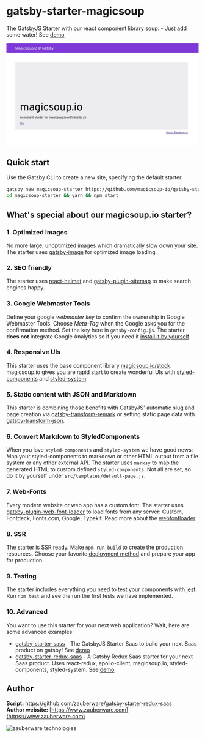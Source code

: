 # gatsby-starter-magicsoup

The GatsbyJS Starter with our react component library soup. - Just add some water! See [demo](https://gatsby.magicsoup.io)

![magicsoup.io](https://github.com/magicsoup-io/gatsby-starter-magicsoup/raw/master/static/website-preview.jpg)

## Quick start

Use the Gatsby CLI to create a new site, specifying the default starter.

```sh
gatsby new magicsoup-starter https://github.com/magicsoup-io/gatsby-starter-magicsoup
cd magicsoup-starter && yarn && npm start 
```

## What's special about our magicsoup.io starter?

### 1. Optimized Images
No more large, unoptimized images which dramatically slow down your site. The starter uses [gatsby-image](https://github.com/gatsbyjs/gatsby/tree/master/packages/gatsby-image) for optimized image loading.

### 2. SEO friendly
 The starter uses [react-helmet](https://github.com/nfl/react-helmet) and [gatsby-plugin-sitemap](https://github.com/gatsbyjs/gatsby/tree/master/packages/gatsby-plugin-sitemap) to make search engines happy.

### 3. Google Webmaster Tools
Define your google *webmaster key* to confirm the ownership in Google Webmaster Tools. Choose *Meta-Tag* when the Google asks you for the confirmation method. Set the key here in `gatsby-config.js`. The starter **does not** integrate Google Analytics so if you need it [install it by yourself](https://www.gatsbyjs.org/packages/gatsby-plugin-google-analytics/).

### 4. Responsive UIs
This starter uses the base component library [magicsoup.io/stock](https://github.com/magicsoup-io/magicsoup-stock). magicsoup.io gives you are rapid start to create wonderful UIs with [styled-components](https://github.com/styled-components/styled-components) and [styled-system](https://github.com/jxnblk/styled-system).

### 5. Static content with JSON and Markdown
This starter is combining those benefits with GatsbyJS' automatic slug and page creation via [gatsby-transform-remark](https://www.styled-components.com/) or setting static page data with [gatsby-transform-json](https://www.styled-components.com/). 

### 6. Convert Markdown to StyledComponents
When you love `styled-components` and `styled-system` we have good news: Map your styled-components to markdown or other HTML output from a file system or any other external API. The starter uses `marksy` to map the generated HTML to custom defined `styled-components`. Not all are set, so do it by yourself under `src/templates/default-page.js`.

### 7. Web-Fonts
Every modern website or web app has a custom font. The starter uses [gatsby-plugin-web-font-loader](https://github.com/escaladesports/gatsby-plugin-web-font-loader) to load fonts from any server: Custom, Fontdeck, Fonts.com, Google, Typekit. Read more about the [webfontloader](https://github.com/typekit/webfontloader).

### 8. SSR
The starter is SSR ready. Make `npm run build` to create the production resources. Choose your favorite [deployment method](https://www.gatsbyjs.org/docs/deploying-and-hosting/) and prepare your app for production.

### 9. Testing
The starter includes everything you need to test your components with [jest](https://jestjs.io/docs/en/getting-started). Run `npm test` and see the run the first tests we have implemented.

### 10. Advanced
You want to use this starter for your next web application? Wait, here are some advanced examples:

- [gatsby-starter-sass](https://github.com/magicsoup-io/gatsby-starter-saas) - The GatsbyJS Starter Saas to build your next Saas product on gatsby! See [demo](https://gatsby-saas.magicsoup.io)
- [gatsby-starter-redux-saas](https://github.com/zauberware/gatsby-starter-redux-saas) - A Gatsby Redux Saas starter for your next Saas product. Uses react-redux, apollo-client, magicsoup.io, styled-components, styled-system. See [demo](https://gatsby-redux.zauberware.com/) 


## Author

__Script:__ <https://github.com/zauberware/gatsby-starter-redux-saas>  
__Author website:__ [https://www.zauberware.com](https://www.zauberware.com)    

![zauberware technologies](https://avatars3.githubusercontent.com/u/1753330?s=200&v=4)